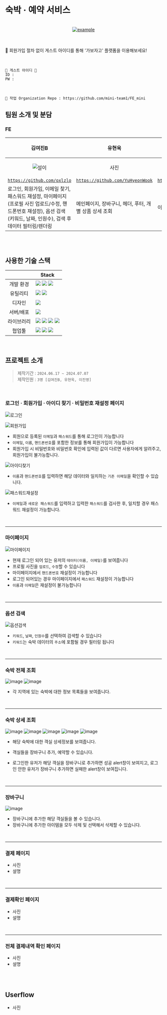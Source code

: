 # 숙박 · 예약 서비스

<br>
<div align=center>
  <a href="https://devtube-46156.web.app/" target="_blank">
    <img src="https://img.shields.io/badge/GABOJAGO-006769?style=for-the-badge&logoColor=white" alt="example"/>
  </a>
</div>
<br>
<br>

📌 회원가입 절차 없이 게스트 아이디를 통해 '가보자고' 플랫폼을 이용해보세요!

<br>

```
🌟 게스트 아이디 🌟
ID :
PW :
```

<br>

```
🎯 작업 Organization Repo : https://github.com/mini-team1/FE_mini
```

## 팀원 소개 및 분담

### FE

| <p align='center'>김여진B<p>                                                                                                                                          | <p align='center'>유현욱<p>                                        | <p align='center'>이진영</p>                                   |
| --------------------------------------------------------------------------------------------------------------------------------------------------------------------- | ------------------------------------------------------------------ | -------------------------------------------------------------- |
| <p align="center">![설이](https://github.com/toy2-1/devtube/assets/140046183/2458f0da-e1c0-41e9-8dfb-694c528c6bc0)</p>                                             | <p align="center">사진</p>                                         | <p align="center">사진</p>                                     |
| [`https://github.com/oxlzlo`](https://github.com/oxlzlo)                                                                                                              | [`https://github.com/YuHyeonWook`](https://github.com/YuHyeonWook) | [`https://github.com/holololob`](https://github.com/holololob) |
| 로그인, 회원가입, 이메일 찾기, 패스워드 재설정, 마이페이지(프로필 사진 업로드/수정, 핸드폰번호 재설정), 옵션 검색(키워드, 날짜, 인원수), 검색 후 데이터 필터링/렌더링 | 메인페이지, 장바구니, 헤더, 푸터, 개별 상품 상세 조회              | 이진영                                                         |

<br>
<br>

## 사용한 기술 스택

|            | Stack                                                                                                                                                                                                                                                                                                                                                                                                                                                  |
| :--------: | ------------------------------------------------------------------------------------------------------------------------------------------------------------------------------------------------------------------------------------------------------------------------------------------------------------------------------------------------------------------------------------------------------------------------------------------------------ |
| 개발 환경  | <img src="https://img.shields.io/badge/yarn-2C8EBB?style=for-the-badge&logo=yarn&logoColor=white"> <img src="https://img.shields.io/badge/node.js-339933?style=for-the-badge&logo=node.js&logoColor=white"> <img src="https://img.shields.io/badge/vite-646CFF?style=for-the-badge&logo=vite&logoColor=white">                                                                                                                                         |
|  유틸리티  | <img src="https://img.shields.io/badge/ESlint-4B32C3?style=for-the-badge&logo=ESlint&logoColor=white"> <img src="https://img.shields.io/badge/prettier-F7B93E?style=for-the-badge&logo=Prettie&logoColor=white">                                                                                                                                                                                                                                       |
|   디자인   | <img src="https://img.shields.io/badge/figma-F24E1E?style=for-the-badge&logo=figma&logoColor=white">                                                                                                                                                                                                                                                                                                                                                   |
| 서버/배포  | <img src="https://img.shields.io/badge/amazonwebservices-232F3E?style=for-the-badge&logo=amazonwebservices&logoColor=white">                                                                                                                                                                                                                                                                                                                           |
| 라이브러리 | <img src="https://img.shields.io/badge/react-61DAFB?style=for-the-badge&logo=react&logoColor=white"> <img src ="https://img.shields.io/badge/chakraui-319795.svg?&style=for-the-badge&logo=chakraui&logoColor=white"/> <img src ="https://img.shields.io/badge/zustand-00465B.svg?&style=for-the-badge&logo=zustand&logoColor=white"/> <img src ="https://img.shields.io/badge/emotion-83B81A.svg?&style=for-the-badge&logo=emotion&logoColor=white"/> |
|   협업툴   | <img src="https://img.shields.io/badge/Git-F05032?style=for-the-badge&logo=Git&logoColor=white"> <img src="https://img.shields.io/badge/Github-181717?style=for-the-badge&logo=Github&logoColor=white"> <img src="https://img.shields.io/badge/notion-000000?style=for-the-badge&logo=notion&logoColor=white">                                                                                                                                         |

<br>

## 프로젝트 소개

> 제작기간 : `2024.06.17 ~ 2024.07.07`  
> 제작인원 : `3명 [김여진B, 유현욱, 이진영]`

<br>

### 로그인 · 회원가입 · 아이디 찾기 · 비밀번호 재설정 페이지

![로그인](https://github.com/toy2-1/devtube/assets/140046183/cbfe49c9-afb2-47f9-b3a2-17dac88a58c8)

![회원가입](https://github.com/toy2-1/devtube/assets/140046183/117d2c0e-8005-4860-b97a-e2d254f0f456)

- 회원으로 등록된 `이메일`과 `패스워드`를 통해 로그인이 가능합니다
- `이메일`, `이름`, `핸드폰번호`를 포함한 정보를 통해 회원가입이 가능합니다
- 회원가입 시 비밀번호와 비밀번호 확인에 입력된 값이 다르면 사용자에게 알려주고, 회원가입이 불가능합니다.

![아이디찾기](https://github.com/toy2-1/devtube/assets/140046183/db6aeb07-d08a-4c8c-9338-32e089de972f)

- `이름`과 `핸드폰번호`를 입력하면 해당 데이터와 일치하는 `기존 이메일`을 확인할 수 있습니다.

![패스워드재설정](https://github.com/toy2-1/devtube/assets/140046183/5891f059-5d9d-4b9a-af91-9e58747193e5)

- `이메일`과 `새로운 패스워드`를 입력하고 입력한 `패스워드`를 검사한 후, 일치할 경우 패스워드 재설정이 가능합니다.

<br>
 
---

### 마이페이지

![마이페이지](https://github.com/toy2-1/devtube/assets/140046183/4a6cdaab-cd2e-4172-8434-abf2b2050eb2)

- 현재 로그인 되어 있는 유저의 `데이터(이름, 이메일)`를 보여줍니다
- 프로필 사진을 `업로드`, `수정`할 수 있습니다
- 마이페이지에서 `핸드폰번호` 재설정이 가능합니다
- 로그인 되어있는 경우 마이페이지에서 `패스워드` 재설정이 가능합니다
- `이름`과 `이메일`은 재설정이 불가능합니다

<br>

---

### 옵션 검색

![옵션검색](https://github.com/toy2-1/devtube/assets/140046183/3e4856f0-34ce-4889-9a42-5b0c52fb65fb)

- `키워드`, `날짜`, `인원수`를 선택하여 검색할 수 있습니다
- `키워드`는 숙박 데이터의 `주소`에 포함될 경우 필터링 됩니다

<br>

---

### 숙박 전체 조회

![image](https://github.com/YuHyeonWook/TIL/assets/110236953/8fc89eb0-7f75-47b4-bbe1-a913aa6ab156)
![image](https://github.com/YuHyeonWook/TIL/assets/110236953/c7684228-aa29-45f6-814d-0def703de480)

- 각 지역에 있는 숙박에 대한 정보 목록들을 보여줍니다.

<br>

---

### 숙박 상세 조회

![image](https://github.com/YuHyeonWook/TIL/assets/110236953/b2376317-9ab3-4ebf-b50d-b69bd735af4f)
![image](https://github.com/YuHyeonWook/TIL/assets/110236953/53ae90e0-f5a0-433f-ba92-f71ee7f3e6b4)
![image](https://github.com/YuHyeonWook/TIL/assets/110236953/9ac14b6b-f29b-4bf4-a144-eff417bea1e1)
![image](https://github.com/YuHyeonWook/TIL/assets/110236953/998f9d0b-3703-4dd7-983a-0b13304bcfb4)
![image](https://github.com/YuHyeonWook/TIL/assets/110236953/80f54125-5327-45df-adb5-e5a7e1516d7d)

- 해당 숙박에 대한 객실 상세정보를 보여줍니다.
- 객실들을 장바구니 추가, 예약할 수 있습니다.
- 로그인한 유저가 해당 객실을 장바구니로 추가하면 성공 alert창이 보여지고, 로그인 안한 유저가 장바구니 추가하면 실패한 alert창이 보여집니다.

  <br>

---

### 장바구니

![image](https://github.com/YuHyeonWook/TIL/assets/110236953/4b43e4a0-7014-484d-9214-ddb8f17781b3)

- 장바구니에 추가한 해당 객실들을 볼 수 있습니다.
- 장바구니에 추가한 아이템을 모두 삭제 및 선택해서 삭제할 수 있습니다.

<br>

---

### 결제 페이지

- 사진
- 설명

<br>

---

### 결제확인 페이지

- 사진
- 설명

<br>

---

### 전체 결제내역 확인 페이지

- 사진
- 설명

<br>

<br>

## Userflow

- 사진
